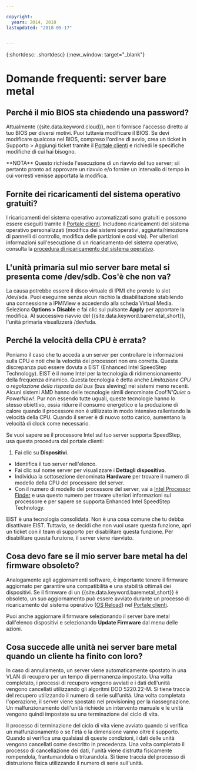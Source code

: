 ```yaml
---

copyright:
  years: 2014, 2018
lastupdated: "2018-05-17"


---
```


{:shortdesc: .shortdesc}
{:new_window: target="_blank"}

# Domande frequenti: server bare metal

## Perché il mio BIOS sta chiedendo una password?

Attualmente {{site.data.keyword.cloud}}, non ti fornisce l'accesso diretto al tuo BIOS per diversi motivi. Puoi tuttavia modificare il BIOS. Se devi modificare qualcosa nel BIOS, compreso l'ordine di avvio, crea un ticket in Supporto > Aggiungi ticket tramite il [Portale clienti](https://control.softlayer.com/) e richiedi le specifiche modifiche di cui hai bisogno.

\*\*NOTA\*\* Questo richiede l'esecuzione di un riavvio del tuo server; sii pertanto pronto ad approvare un riavvio e/o fornire un intervallo di tempo in cui vorresti venisse apportata la modifica.

## Fornite dei ricaricamenti del sistema operativo gratuiti?

I ricaricamenti del sistema operativo automatizzati sono gratuiti e possono essere eseguiti tramite il [Portale clienti](https://control.softlayer.com/). Includono ricaricamenti del sistema operativo personalizzati (modifica dei sistemi operativi, aggiunta/rimozione di pannelli di controllo, modifica delle partizioni e così via).  Per ulteriori informazioni sull'esecuzione di un ricaricamento del sistema operativo, consulta la [procedura di ricaricamento del sistema operativo](../vsi/vsi_perform_os_reload.html).


## L'unità primaria sul mio server bare metal si presenta come /dev/sdb. Cos'è che non va?

La causa potrebbe essere il disco virtuale di IPMI che prende lo slot /dev/sda. Puoi eseguirne senza alcun rischio la disabilitazione stabilendo una connessione a IPMIView e accedendo alla scheda Virtual Media. Seleziona **Options > Disable** e fai clic sul pulsante **Apply** per apportare la modifica. Al successivo riavvio del {{site.data.keyword.baremetal_short}}, l'unità primaria visualizzerà /dev/sda.


## Perché la velocità della CPU è errata?

Poniamo il caso che tu acceda a un server per controllare le informazioni sulla CPU e noti che la velocità dei processori non era corretta. Questa discrepanza può essere dovuta a EIST (Enhanced Intel SpeedStep Technology). EIST è il nome Intel per la tecnologia di ridimensionamento della frequenza dinamico.  Questa tecnologia è detta anche *Limitazione CPU* o *regolazione della risposta del bus* (bus slewing) nei sistemi meno recenti.  Alcuni sistemi AMD hanno delle tecnologie simili denominate *Cool'N'Quiet* o *PowerNow!*.  Pur non essendo tutte uguali, queste tecnologie hanno lo stesso obiettivo, ossia ridurre il consumo energetico e la produzione di calore quando il processore non è utilizzato in modo intensivo rallentando la velocità della CPU. Quando il server è di nuovo sotto carico, aumentano la velocità di clock come necessario.

Se vuoi sapere se il processore Intel sul tuo server supporta SpeedStep, usa questa procedura dal portale clienti:
1. Fai clic su **Dispositivi**.
* Identifica il tuo server nell'elenco.
* Fai clic sul nome server per visualizzare i **Dettagli dispositivo**.
* Individua la sottosezione denominata **Hardware** per trovare il numero di modello della CPU del processore del server.
* Con il numero di modello del processore del server, vai a [Intel Processor Finder](http://processorfinder.intel.com/) e usa questo numero per trovare ulteriori informazioni sul processore e per sapere se supporta Enhanced Intel SpeedStep Technology.

EIST è una tecnologia consolidata. Non è una cosa comune che tu debba disattivare EIST. Tuttavia, se decidi che non vuoi usare questa funzione, apri un ticket con il team di supporto per disabilitare questa funzione.  Per disabilitare questa funzione, il server viene riavviato.


## Cosa devo fare se il mio server bare metal ha del firmware obsoleto?

Analogamente agli aggiornamenti software, è importante tenere il firmware aggiornato per garantire una compatibilità e una stabilità ottimali dei dispositivi. Se il firmware di un {{site.data.keyword.baremetal_short}} è obsoleto, un suo aggiornamento può essere avviato durante un processo di ricaricamento del sistema operativo ([OS Reload](../infrastructure/software/vsi_reload_os.html)) nel [Portale clienti](https://control.softlayer.com).

Puoi anche aggiornare il firmware selezionando il server bare metal dall'elenco dispositivi e selezionando **Update Firmware** dal menu delle azioni.

## Cosa succede alle unità nei server bare metal quando un cliente ha finito con loro?

In caso di annullamento, un server viene automaticamente spostato in una VLAN di recupero per un tempo di permanenza impostato. Una volta completato, i processi di recupero vengono avviati e i dati dell'unità vengono cancellati utilizzando gli algoritmi DOD 5220.22-M. Si tiene traccia del recupero utilizzando il numero di serie sull'unità. Una volta completata l'operazione, il server viene spostato nel provisioning per la riassegnazione. Un malfunzionamento dell'unità richiede un intervento manuale e le unità vengono quindi impostate su una terminazione del ciclo di vita.

Il processo di terminazione del ciclo di vita viene avviato quando si verifica un malfunzionamento o se l'età o la dimensione vanno oltre il supporto. Quando si verifica una qualsiasi di queste condizioni, i dati delle unità vengono cancellati come descritto in precedenza. Una volta completato il processo di cancellazione dei dati, l'unità viene distrutta fisicamente rompendola, frantumandola o triturandola. Si tiene traccia del processo di distruzione fisica utilizzando il numero di serie sull'unità.
